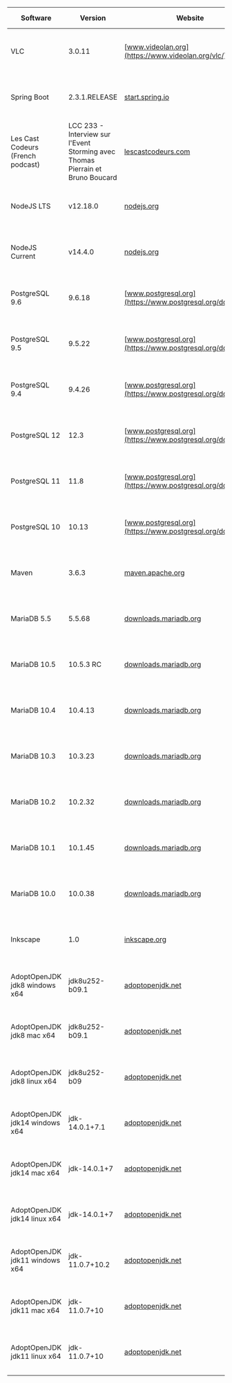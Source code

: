 |Software|Version|Website|Check date|
|---|---|---|---|
|VLC|3.0.11|[www.videolan.org](https://www.videolan.org/vlc/)|Tue Jun 16 19:01:03 CEST 2020|
|Spring Boot|2.3.1.RELEASE|[start.spring.io](https://start.spring.io)|Fri Jun 12 09:01:02 CEST 2020|
|Les Cast Codeurs (French podcast)|LCC 233 - Interview sur l'Event Storming avec Thomas Pierrain et Bruno Boucard|[lescastcodeurs.com](https://lescastcodeurs.com)|Fri Jun 05 10:00:40 CEST 2020|
|NodeJS LTS|v12.18.0|[nodejs.org](https://nodejs.org)|Tue Jun 02 21:00:56 CEST 2020|
|NodeJS Current|v14.4.0|[nodejs.org](https://nodejs.org)|Tue Jun 02 21:00:55 CEST 2020|
|PostgreSQL 9.6|9.6.18|[www.postgresql.org](https://www.postgresql.org/download/)|Mon May 25 17:35:43 CEST 2020|
|PostgreSQL 9.5|9.5.22|[www.postgresql.org](https://www.postgresql.org/download/)|Mon May 25 17:35:42 CEST 2020|
|PostgreSQL 9.4|9.4.26|[www.postgresql.org](https://www.postgresql.org/download/)|Mon May 25 17:35:41 CEST 2020|
|PostgreSQL 12|12.3|[www.postgresql.org](https://www.postgresql.org/download/)|Mon May 25 17:35:40 CEST 2020|
|PostgreSQL 11|11.8|[www.postgresql.org](https://www.postgresql.org/download/)|Mon May 25 17:35:39 CEST 2020|
|PostgreSQL 10|10.13|[www.postgresql.org](https://www.postgresql.org/download/)|Mon May 25 17:35:38 CEST 2020|
|Maven|3.6.3|[maven.apache.org](https://maven.apache.org/download.cgi)|Mon May 25 17:35:32 CEST 2020|
|MariaDB 5.5|5.5.68|[downloads.mariadb.org](https://downloads.mariadb.org)|Mon May 25 17:35:31 CEST 2020|
|MariaDB 10.5|10.5.3 RC|[downloads.mariadb.org](https://downloads.mariadb.org)|Mon May 25 17:35:30 CEST 2020|
|MariaDB 10.4|10.4.13|[downloads.mariadb.org](https://downloads.mariadb.org)|Mon May 25 17:35:29 CEST 2020|
|MariaDB 10.3|10.3.23|[downloads.mariadb.org](https://downloads.mariadb.org)|Mon May 25 17:35:28 CEST 2020|
|MariaDB 10.2|10.2.32|[downloads.mariadb.org](https://downloads.mariadb.org)|Mon May 25 17:35:27 CEST 2020|
|MariaDB 10.1|10.1.45|[downloads.mariadb.org](https://downloads.mariadb.org)|Mon May 25 17:35:26 CEST 2020|
|MariaDB 10.0|10.0.38|[downloads.mariadb.org](https://downloads.mariadb.org)|Mon May 25 17:35:25 CEST 2020|
|Inkscape|1.0|[inkscape.org](https://inkscape.org)|Mon May 25 17:35:21 CEST 2020|
|AdoptOpenJDK jdk8 windows x64|jdk8u252-b09.1|[adoptopenjdk.net](https://adoptopenjdk.net/releases.html?variant=openjdk8&jvmVariant=hotspot)|Mon May 25 17:35:18 CEST 2020|
|AdoptOpenJDK jdk8 mac x64|jdk8u252-b09.1|[adoptopenjdk.net](https://adoptopenjdk.net/releases.html?variant=openjdk8&jvmVariant=hotspot)|Mon May 25 17:35:17 CEST 2020|
|AdoptOpenJDK jdk8 linux x64|jdk8u252-b09|[adoptopenjdk.net](https://adoptopenjdk.net/releases.html?variant=openjdk8&jvmVariant=hotspot)|Mon May 25 17:35:16 CEST 2020|
|AdoptOpenJDK jdk14 windows x64|jdk-14.0.1+7.1|[adoptopenjdk.net](https://adoptopenjdk.net/releases.html?variant=openjdk14&jvmVariant=hotspot)|Mon May 25 17:35:14 CEST 2020|
|AdoptOpenJDK jdk14 mac x64|jdk-14.0.1+7|[adoptopenjdk.net](https://adoptopenjdk.net/releases.html?variant=openjdk14&jvmVariant=hotspot)|Mon May 25 17:35:13 CEST 2020|
|AdoptOpenJDK jdk14 linux x64|jdk-14.0.1+7|[adoptopenjdk.net](https://adoptopenjdk.net/releases.html?variant=openjdk14&jvmVariant=hotspot)|Mon May 25 17:35:12 CEST 2020|
|AdoptOpenJDK jdk11 windows x64|jdk-11.0.7+10.2|[adoptopenjdk.net](https://adoptopenjdk.net/releases.html?variant=openjdk11&jvmVariant=hotspot)|Mon May 25 17:35:09 CEST 2020|
|AdoptOpenJDK jdk11 mac x64|jdk-11.0.7+10|[adoptopenjdk.net](https://adoptopenjdk.net/releases.html?variant=openjdk11&jvmVariant=hotspot)|Mon May 25 17:35:08 CEST 2020|
|AdoptOpenJDK jdk11 linux x64|jdk-11.0.7+10|[adoptopenjdk.net](https://adoptopenjdk.net/releases.html?variant=openjdk11&jvmVariant=hotspot)|Mon May 25 17:35:07 CEST 2020|
